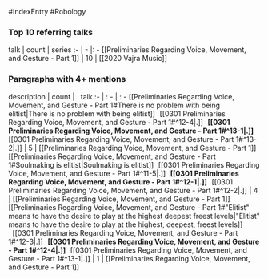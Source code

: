 #IndexEntry #Robology

### Top 10 referring talks
talk | count | series
:- | - |: -
[[Preliminaries Regarding Voice, Movement, and Gesture - Part 1]] | 10 | [[2020 Vajra Music]]

### Paragraphs with 4+ mentions
description | count | &nbsp;&nbsp;talk
:- | : - | : -
[[Preliminaries Regarding Voice, Movement, and Gesture - Part 1#There is no problem with being elitist\|There is no problem with being elitist]] &nbsp;&nbsp;[[0301 Preliminaries Regarding Voice, Movement, and Gesture - Part 1#^12-4\|.]] &nbsp; **[[0301 Preliminaries Regarding Voice, Movement, and Gesture - Part 1#^13-1\|.]]** &nbsp; [[0301 Preliminaries Regarding Voice, Movement, and Gesture - Part 1#^13-2\|.]] | 5 | [[Preliminaries Regarding Voice, Movement, and Gesture - Part 1]]
[[Preliminaries Regarding Voice, Movement, and Gesture - Part 1#Soulmaking is elitist\|Soulmaking is elitist]] &nbsp;&nbsp;[[0301 Preliminaries Regarding Voice, Movement, and Gesture - Part 1#^11-5\|.]] &nbsp; **[[0301 Preliminaries Regarding Voice, Movement, and Gesture - Part 1#^12-1\|.]]** &nbsp; [[0301 Preliminaries Regarding Voice, Movement, and Gesture - Part 1#^12-2\|.]] | 4 | [[Preliminaries Regarding Voice, Movement, and Gesture - Part 1]]
[[Preliminaries Regarding Voice, Movement, and Gesture - Part 1#"Elitist" means to have the desire to play at the highest deepest freest levels\|"Elitist" means to have the desire to play at the highest, deepest, freest levels]] &nbsp;&nbsp;[[0301 Preliminaries Regarding Voice, Movement, and Gesture - Part 1#^12-3\|.]] &nbsp; **[[0301 Preliminaries Regarding Voice, Movement, and Gesture - Part 1#^12-4\|.]]** &nbsp; [[0301 Preliminaries Regarding Voice, Movement, and Gesture - Part 1#^13-1\|.]] | 1 | [[Preliminaries Regarding Voice, Movement, and Gesture - Part 1]]

